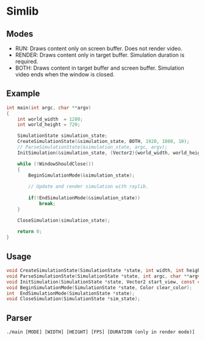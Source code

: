 # Simlib
## Modes
- RUN:    Draws content only on screen buffer. Does not render video.
- RENDER: Draws content only in target buffer. Simulation duration is required.
- BOTH:   Draws content in target buffer and screen buffer. Simulation video ends when the window is closed.
## Example
```c
int main(int argc, char **argv)
{   
    int world_width  = 1280;
    int world_height = 720;

    SimulationState simulation_state;
    CreateSimulationState(&simulation_state, BOTH, 1920, 1080, 10);
    // ParseSimulationState(&simulation_state, argc, argv);
    InitSimulation(&simulation_state, (Vector2){world_width, world_height}, "Simlib");

    while (!WindowShouldClose())
    {
        BeginSimulationMode(&simulation_state);
        
        // Update and render simulation with raylib.
        
        if(!EndSimulationMode(&simulation_state))
            break;
    }

    CloseSimulation(simulation_state);
    
    return 0;
}
```
## Usage
```c
void CreateSimulationState(SimulationState *state, int width, int height, int fps, int duration);
void ParseSimulationState(SimulationState *state, int argc, char **argv);
void InitSimulation(SimulationState *state, Vector2 start_view, const char *title);
void BeginSimulationMode(SimulationState *state, Color clear_color);
int  EndSimulationMode(SimulationState *state);
void CloseSimulation(SimulationState *sim_state);
```
## Parser
```
./main [MODE] [WIDTH] [HEIGHT] [FPS] [DURATION (only in render mode)]
```

